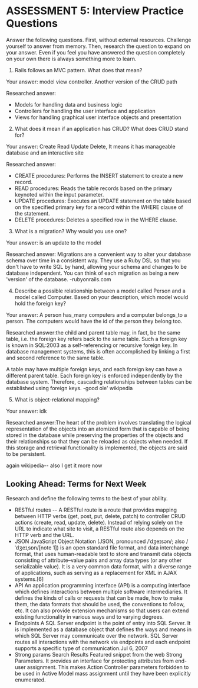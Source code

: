 # ASSESSMENT 5: Interview Practice Questions

Answer the following questions. First, without external resources. Challenge yourself to answer from memory. Then, research the question to expand on your answer. Even if you feel you have answered the question completely on your own there is always something more to learn.   

1. Rails follows an MVC pattern. What does that mean?

  Your answer: model view controller. Another version of the CRUD path

  Researched answer:
- Models for handling data and business logic
- Controllers for handling the user interface and application
- Views for handling graphical user interface objects and presentation



2. What does it mean if an application has CRUD? What does CRUD stand for?

  Your answer: Create Read Update Delete, It means it has manageable database and an interactive site

  Researched answer:
- CREATE procedures: Performs the INSERT statement to create a new record.
- READ procedures: Reads the table records based on the primary keynoted within the input parameter.
- UPDATE procedures: Executes an UPDATE statement on the table based on the specified primary key for a record within the WHERE clause of the statement.
- DELETE procedures: Deletes a specified row in the WHERE clause.



3. What is a migration? Why would you use one?

  Your answer: is an update to the model

  Researched answer: Migrations are a convenient way to alter your database schema over time in a consistent way. They use a Ruby DSL so that you don't have to write SQL by hand, allowing your schema and changes to be database independent. You can think of each migration as being a new 'version' of the database. -rubyonrails.com



4. Describe a possible relationship between a model called Person and a model called Computer. Based on your description, which model would hold the foreign key?

  Your answer: A person has_many computers and a computer belongs_to a person. The computers would have the id of the person they belong too.

  Researched answer:the child and parent table may, in fact, be the same table, i.e. the foreign key refers back to the same table. Such a foreign key is known in SQL:2003 as a self-referencing or recursive foreign key. In database management systems, this is often accomplished by linking a first and second reference to the same table.

A table may have multiple foreign keys, and each foreign key can have a different parent table. Each foreign key is enforced independently by the database system. Therefore, cascading relationships between tables can be established using foreign keys.
-good ole' wikipedia


5. What is object-relational mapping?

  Your answer:  idk

  Researched answer:The heart of the problem involves translating the logical representation of the objects into an atomized form that is capable of being stored in the database while preserving the properties of the objects and their relationships so that they can be reloaded as objects when needed. If this storage and retrieval functionality is implemented, the objects are said to be persistent.

  again wikipedia-- also I get it more now



## Looking Ahead: Terms for Next Week

Research and define the following terms to the best of your ability.
- RESTful routes -- A RESTful route is a route that provides mapping between HTTP verbs (get, post, put, delete, patch) to controller CRUD actions (create, read, update, delete). Instead of relying solely on the URL to indicate what site to visit, a RESTful route also depends on the HTTP verb and the URL.
- JSON JavaScript Object Notation (JSON, pronounced /ˈdʒeɪsən/; also /ˈdʒeɪˌsɒn/[note 1]) is an open standard file format, and data interchange format, that uses human-readable text to store and transmit data objects consisting of attribute–value pairs and array data types (or any other serializable value). It is a very common data format, with a diverse range of applications, such as serving as a replacement for XML in AJAX systems.[6]
- API An application programming interface (API) is a computing interface which defines interactions between multiple software intermediaries. It defines the kinds of calls or requests that can be made, how to make them, the data formats that should be used, the conventions to follow, etc. It can also provide extension mechanisms so that users can extend existing functionality in various ways and to varying degrees.
- Endpoints A SQL Server endpoint is the point of entry into SQL Server. It is implemented as a database object that defines the ways and means in which SQL Server may communicate over the network. SQL Server routes all interactions with the network via endpoints and each endpoint supports a specific type of communication.Jul 6, 2007
- Strong params Search Results
Featured snippet from the web
Strong Parameters. It provides an interface for protecting attributes from end-user assignment. This makes Action Controller parameters forbidden to be used in Active Model mass assignment until they have been explicitly enumerated.
